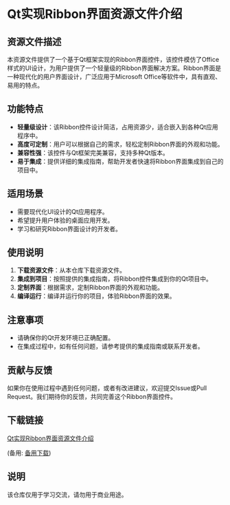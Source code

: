 # Qt实现Ribbon界面资源文件介绍

## 资源文件描述

本资源文件提供了一个基于Qt框架实现的Ribbon界面控件，该控件模仿了Office样式的UI设计，为用户提供了一个轻量级的Ribbon界面解决方案。Ribbon界面是一种现代化的用户界面设计，广泛应用于Microsoft Office等软件中，具有直观、易用的特点。

## 功能特点

- **轻量级设计**：该Ribbon控件设计简洁，占用资源少，适合嵌入到各种Qt应用程序中。
- **高度可定制**：用户可以根据自己的需求，轻松定制Ribbon界面的外观和功能。
- **兼容性强**：该控件与Qt框架完美兼容，支持多种Qt版本。
- **易于集成**：提供详细的集成指南，帮助开发者快速将Ribbon界面集成到自己的项目中。

## 适用场景

- 需要现代化UI设计的Qt应用程序。
- 希望提升用户体验的桌面应用开发。
- 学习和研究Ribbon界面设计的开发者。

## 使用说明

1. **下载资源文件**：从本仓库下载资源文件。
2. **集成到项目**：按照提供的集成指南，将Ribbon控件集成到你的Qt项目中。
3. **定制界面**：根据需求，定制Ribbon界面的外观和功能。
4. **编译运行**：编译并运行你的项目，体验Ribbon界面的效果。

## 注意事项

- 请确保你的Qt开发环境已正确配置。
- 在集成过程中，如有任何问题，请参考提供的集成指南或联系开发者。

## 贡献与反馈

如果你在使用过程中遇到任何问题，或者有改进建议，欢迎提交Issue或Pull Request。我们期待你的反馈，共同完善这个Ribbon界面控件。

## 下载链接
[Qt实现Ribbon界面资源文件介绍](https://pan.quark.cn/s/cc617d12d6f8) 

(备用: [备用下载](https://pan.baidu.com/s/1RgY6HRYpVFP8y67qooNVlg?pwd=b9zp))

## 说明

该仓库仅用于学习交流，请勿用于商业用途。
